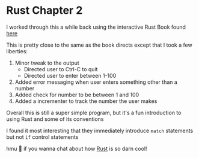 # Rust Chapter 2

I worked through this a while back using the interactive Rust Book found [here](https://rust-book.cs.brown.edu/ch02-00-guessing-game-tutorial.html)

This is pretty close to the same as the book directs except that I took a few liberties: 

1. Minor tweak to the output
    - Directed user to Ctrl-C to quit
    - Directed user to enter between 1-100
2. Added error messaging when user enters something other than a number
3. Added check for number to be between 1 and 100
4. Added a incrementer to track the number the user makes

Overall this is still a super simple program, but it's a fun introduction to using Rust and some of its conventions

I found it most interesting that they immediately introduce `match` statements but not `if` control statements

hmu :call_me_hand: if you wanna chat about how [Rust](https://www.rust-lang.org/) is so darn cool!
